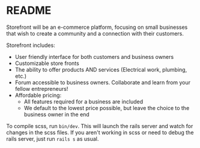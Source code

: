 # README
Storefront will be an e-commerce platform, focusing on small businesses that wish to create a community and a connection with their customers.

Storefront includes:

- User friendly interface for both customers and business owners
- Customizable store fronts
- The ability to offer products AND services (Electrical work, plumbing, etc.)
- Forum accessible to business owners. Collaborate and learn from your fellow entrepreneurs!
- Affordable pricing:
  - All features required for a business are included
  - We default to the lowest price possible, but leave the choice to the business owner in the end

To compile scss, run `bin/dev`. This will launch the rails server and watch for changes in the scss files.
If you aren't working in scss or need to debug the rails server, just run `rails s` as usual.
